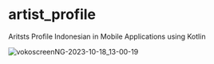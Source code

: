# artist_profile

Aritsts Profile Indonesian in Mobile Applications using Kotlin


![vokoscreenNG-2023-10-18_13-00-19](https://github.com/hendrimardani/artist_profile/assets/49816104/a3ecb24c-a997-431e-b9fd-fcb863f3b456)
